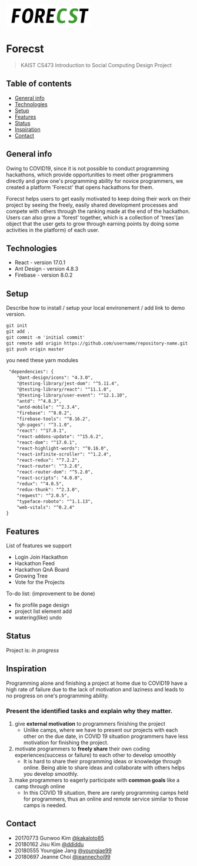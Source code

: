 <img src="https://raw.githubusercontent.com/youngjae99/CS473DesignProject-FORECST/master/src/logo.png" height="60" />

# Forecst
> KAIST CS473 Introduction to Social Computing Design Project 


## Table of contents
* [General info](#general-info)
* [Technologies](#technologies)
* [Setup](#setup)
* [Features](#features)
* [Status](#status)
* [Inspiration](#inspiration)
* [Contact](#contact)

## General info
Owing to COVID19, since it is not possible to conduct programming hackathons, which provide opportunities to meet other programmers directly and grow one's programming ability for novice programmers, we created a platform 'Forecst' that opens hackathons for them. 

Forecst helps users to get easily motivated to keep doing their work on their project by seeing the freely, easily shared development processes and compete with others through the ranking made at the end of the hackathon. Users can also grow a 'forest' together, which is a collection of 'trees'(an object that the user gets to grow through earning points by doing some activities in the platform) of each user.

## Technologies
* React - version 17.0.1
* Ant Design - version 4.8.3
* Firebase - version 8.0.2

## Setup
Describe how to install / setup your local environement / add link to demo version.
```
git init
git add .
git commit -m 'initial commit'
git remote add origin https://github.com/username/repository-name.git
git push origin master
```
you need these yarn modules

```
 "dependencies": {
    "@ant-design/icons": "4.3.0",
    "@testing-library/jest-dom": "^5.11.4",
    "@testing-library/react": "^11.1.0",
    "@testing-library/user-event": "^12.1.10",
    "antd": "^4.8.3",
    "antd-mobile": "^2.3.4",
    "firebase": "^8.0.2",
    "firebase-tools": "^8.16.2",
    "gh-pages": "^3.1.0",
    "react": "^17.0.1",
    "react-addons-update": "^15.6.2",
    "react-dom": "^17.0.1",
    "react-highlight-words": "^0.16.0",
    "react-infinite-scroller": "^1.2.4",
    "react-redux": "^7.2.2",
    "react-router": "^3.2.6",
    "react-router-dom": "^5.2.0",
    "react-scripts": "4.0.0",
    "redux": "^4.0.5",
    "redux-thunk": "^2.3.0",
    "reqwest": "^2.0.5",
    "typeface-roboto": "^1.1.13",
    "web-vitals": "^0.2.4"
}
```

## Features
List of features we support
* Login Join Hackathon
* Hackathon Feed
* Hackathon QnA Board
* Growing Tree
* Vote for the Projects

To-do list: (improvement to be done)
* fix profile page design
* project list element add
* watering(like) undo

## Status
Project is: _in progress_

## Inspiration
Programming alone and finishing a project at home due to COVID19 have a high rate of failure due to the lack of motivation and laziness and leads to no progress on one's programming ability.

### Present the identified tasks and explain why they matter.

1. give **external motivation** to programmers finishing the project
    - Unlike camps, where we have to present our projects with each other on the due date,  in COVID 19 situation programmers have less motivation for finishing the project.
2. motivate programmers to **freely share** their own coding experiences(success or failure) to each other to develop smoothly
    - It is hard to share their programming ideas or knowledge through online. Being able to share ideas and collaborate with others helps you develop smoothly.
3. make programmers to eagerly participate with **common goals** like a camp through online
    - In this COVID 19 situation, there are rarely programming camps held for programmers, thus an online and remote service similar to those camps is needed.

## Contact
* 20170773 Gunwoo Kim [@kakaloto85](https://github.com/kakaloto85)
* 20180162 Jisu Kim [@ddiddu](https://github.com/ddiddu)
* 20180555 Youngjae Jang [@youngjae99](https://github.com/youngjae99)
* 20180697 Jeanne Choi [@jeannechoi99](https://github.com/jeannechoi99)
